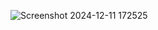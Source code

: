 ![Screenshot 2024-12-11 172525](https://github.com/user-attachments/assets/33e6d139-abec-4429-810c-05f953fc3f7c)
